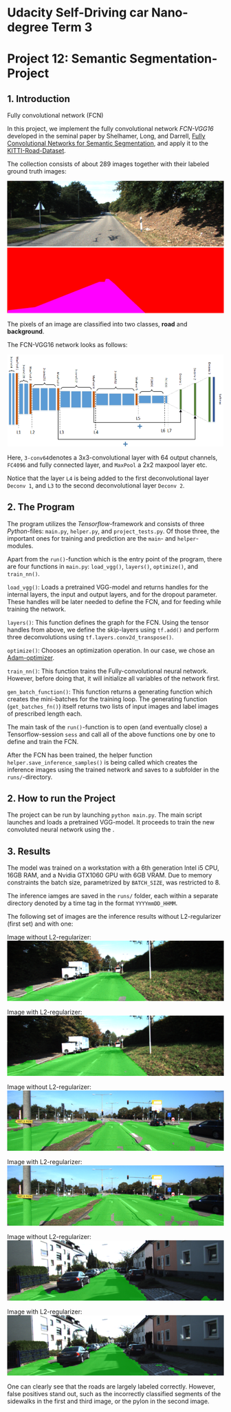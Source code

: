 # Udacity Self-Driving car Nano-degree Term 3
# Project 12: Semantic Segmentation-Project


## 1. Introduction
Fully convolutional network (FCN)

In this project, we implement the fully convolutional network *FCN-VGG16* developed in the seminal paper by Shelhamer, Long, and Darrell, [Fully Convolutional Networks for Semantic Segmentation][1], and apply it to the [KITTI-Road-Dataset][2].

The collection consists of about 289 images together with their labeled ground truth images:

![](./images/uu_000012.png)
![](./images/uu_road_000012.png)

The pixels of an image are classified into two classes, **road** and **background**.


The FCN-VGG16 network looks as follows:

![Diagram of fully convolutional network FCN-VGG16](./images/FCN-VGG16.png)

Here, `3-conv64`denotes a 3x3-convolutional layer with 64 output channels, `FC4096` and fully connected layer, and `MaxPool` a 2x2 maxpool layer etc.

Notice that the layer `L4` is being added to the first deconvolutional layer `Deconv 1`, and `L3` to the second deconvolutional layer `Deconv 2`.



## 2. The Program
The program utilizes the *Tensorflow*-framework and consists of three *Python*-files: `main.py`, `helper.py`, and `project_tests.py`. Of those three, the important ones for training and prediction are the `main`- and `helper`-modules.

Apart from the `run()`-function which is the entry point of the program, there are four functions in `main.py`: `load_vgg()`, `layers()`, `optimize()`, and `train_nn()`.

`load_vgg()`: Loads a pretrained VGG-model and returns handles for the internal layers, the input and output layers, and for the dropout parameter. These handles will be later needed to define the FCN, and for feeding while training the network.

`layers()`: This function defines the graph for the FCN. Using the tensor handles from above, we define the skip-layers using `tf.add()` and perform three deconvolutions using `tf.layers.conv2d_transpose()`.

`optimize()`: Chooses an optimization operation. In our case, we chose an [Adam-optimizer][3].

`train_nn()`: This function trains the Fully-convolutional neural network. However, before doing that, it will initialize all variables of the network first.

`gen_batch_function()`: This function returns a generating function which creates the mini-batches for the training loop. The generating function (`get_batches_fn()`) itself returns two lists of input images and label images of prescribed length each.

The main task of the `run()`-function is to open (and eventually close) a Tensorflow-session `sess` and call all of the above functions one by one to define and train the FCN.

After the FCN has been trained, the helper function `helper.save_inference_samples()` is being called which creates the inference images using the trained network and saves to a subfolder in the `runs/`-directory.


## 2. How to run the Project
The project can be run by launching `python main.py`.
The main script launches and loads a pretrained VGG-model.
It proceeds to train the new convoluted neural network using the .


## 3. Results
The model was trained on a workstation with a 6th generation Intel i5 CPU, 16GB RAM, and a Nvidia GTX1060 GPU with 6GB VRAM. Due to memory constraints the batch size, parametrized by `BATCH_SIZE`, was restricted to 8.

The inference iamges are saved in the `runs/` folder, each within a separate directory denoted by a time tag in the format `YYYYmmDD_HHMM`.

The following set of images are the inference results without L2-regularizer (first set) and with one:

Image without L2-regularizer:
![](./images/result00.png)

Image with L2-regularizer:
![](./images/result01.png)

Image without L2-regularizer:
![](./images/result10.png)

Image with L2-regularizer:
![](./images/result11.png)

Image without L2-regularizer:
![](./images/result20.png)

Image with L2-regularizer:
![](./images/result21.png)


One can clearly see that the roads are largely labeled correctly. However, false positives stand out, such as the incorrectly classified segments of the sidewalks in the first and third image, or the pylon in the second image.







[1]: https://arxiv.org/abs/1605.06211
[2]: http://www.cvlibs.net/datasets/kitti/eval_road.php
[3]: https://arxiv.org/abs/1412.6980
